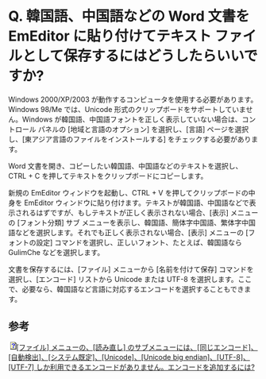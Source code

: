 # Q. 韓国語、中国語などの Word 文書を EmEditor に貼り付けてテキスト ファイルとして保存するにはどうしたらいいですか?

Windows 2000/XP/2003 が動作するコンピュータを使用する必要があります。Windows 98/Me では、Unicode
形式のクリップボードをサポートしていません。Windows が韓国語、中国語フォントを正しく表示していない場合は、コントロール パネルの
\[地域と言語のオプション\] を選択し、\[言語\] ページを選択し、\[東アジア言語のファイルをインストールする\] をチェックする必要があります。

Word 文書を開き、コピーしたい韓国語、中国語などのテキストを選択し、CTRL + C を押してテキストをクリップボードにコピーします。

新規の EmEditor ウィンドウを起動し、CTRL + V を押してクリップボードの中身を EmEditor
ウィンドウに貼り付けます。テキストが韓国語、中国語などで表示されるはずですが、もしテキストが正しく表示されない場合、\[表示\] メニューの \[フォント分類\] サブ
メニューを表示し、韓国語、簡体字中国語、繁体字中国語などを選択します。それでも正しく表示されない場合、\[表示\] メニューの \[フォントの設定\]
コマンドを選択し、正しいフォント、たとえば、韓国語なら GulimChe などを選択します。

文書を保存するには、\[ファイル\] メニューから \[名前を付けて保存\] コマンドを選択し、\[エンコード\] リストから Unicode または UTF-8
を選択します。ここで、必要なら、韓国語など言語に対応するエンコードを選択することもできます。

## 参考

![](../../images/q.gif)[\[ファイル\] メニューの、\[読み直し\] のサブメニューには、\[同じエンコード\]、\[自動検出\]、\[システム既定\]、\[Unicode\]、\[Unicode big endian\]、\[UTF-8\]、\[UTF-7\] しか利用できるエンコードがありません。エンコードを追加するには?](../customize/customize_encoding)
